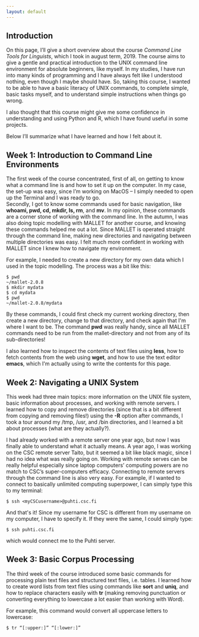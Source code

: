 ```yaml
---
layout: default
---
```


## Introduction

On this page, I’ll give a short overview about the course _Command Line Tools for Linguists_, which I took in august term, 2019. The course aims to give a gentle and practical introduction to the UNIX command line environment for absolute beginners, like myself. In my studies, I have run into many kinds of programming and I have always felt like I understood nothing, even though I maybe should have. So, taking this course, I wanted to be able to have a basic literacy of UNIX commands, to complete simple, basic tasks myself, and to understand simple instructions when things go wrong. 

I also thought that this course might give me some confidence in understanding and using Python and R, which I have found useful in some projects.

Below I’ll summarize what I have learned and how I felt about it.

## Week 1: Introduction to Command Line Environments

The first week of the course concentrated, first of all, on getting to know what a command line is and how to set it up on the computer. In my case, the set-up was easy, since I’m working on MacOS – I simply needed to open up the Terminal and I was ready to go.<br>
Secondly, I got to know some commands used for basic navigation, like **whoami, pwd, cd, mkdir, ls, rm**, and **mv**. In my opinion, these commands are a corner stone of working with the command line. In the autumn, I was also doing topic modelling with MALLET for another course, and knowing these commands helped me out a lot. Since MALLET is operated straight through the command line, making new directories and navigating between multiple directories was easy. I felt much more confident in working with MALLET since I knew how to navigate my environment.

For example, I needed to create a new directory for my own data which I used in the topic modelling. The process was a bit like this:

    $ pwd      	      	
    ~/mallet-2.0.8
    $ mkdir mydata
    $ cd mydata
    $ pwd		
    ~/mallet-2.0.8/mydata

By these commands, I could first check my current working directory, then create a new directory, change to that directory, and check again that I'm where I want to be. The command **pwd** was really handy, since all MALLET commands need to be run from the mallet-directory and not from any of its sub-directories!

I also learned how to inspect the contents of text files using **less**, how to fetch contents from the web using **wget**, and how to use the text editor **emacs**, which I'm actually using to write the contents for this page.

## Week 2: Navigating a UNIX System

This week had three main topics: more information on the UNIX file system, basic information about processes, and  working with remote servers. I learned how to copy and remove directories (since that is a bit different from copying and removing files!) using the **-R** option after commands, I took a tour around my /tmp, /usr, and /bin directories, and I learned a bit about processes (what are they actually?).

I had already worked with a remote server one year ago, but now I was finally able to understand what it actually means. A year ago, I was working on the CSC remote server Taito, but it seemed a bit like black magic, since I had no idea what was really going on. Working with remote serves can be really helpful especially since laptop computers’ computing powers are no match to CSC’s super-computers efficacy. Connecting to remote servers through the command line is also very easy. For example, if I wanted to connect to basically unlimited computing superpower, I can simply type this to my terminal:

    $ ssh <myCSCusername>@puhti.csc.fi

And that's it! Since my username for CSC is different from my username on my computer, I have to specify it. If they were the same, I could simply type:

    $ ssh puhti.csc.fi

which would connect me to the Puhti server. 

## Week 3: Basic Corpus Processing

The third week of the course introduced some basic commands for processing plain text files and structured text files, i.e. tables. I learned how to create word lists from text files using commands like **sort** and **uniq**, and how to replace characters easily with **tr** (making removing punctuation or converting everything to lowercase a lot easier than working with Word). 

For example, this command would convert all uppercase letters to lowercase:

    $ tr “[:upper:]” “[:lower:]” 
